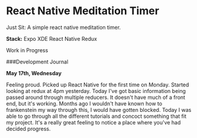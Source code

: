 # React Native Meditation Timer
Just Sit: A simple react native meditation timer.

**Stack:**
  Expo XDE
  React Native
  Redux

Work in Progress

###Development Journal

**May 17th, Wednesday**

  Feeling proud. Picked up React Native for the first time on Monday. Started looking at redux at 4pm yesterday. Today I've got basic information being passed around through multiple reducers. It doesn't have much of a front end, but it's working. Months ago I wouldn't have known how to frankenstein my way through this, I would have gotten blocked.  Today I was able to go through all the different tutorials and concoct something that fit my project.
  It's a really great feeling to notice a place where you've had decided progress.
